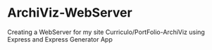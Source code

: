 # ArchiViz-WebServer
 Creating a WebServer for my site Curriculo/PortFolio-ArchiViz using Express and Express Generator App
